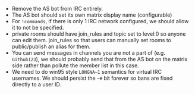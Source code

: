 - Remove the AS bot from IRC entirely.
- The AS bot should set its own matrix display name (configurable)
- For `!commands`, if there is only 1 IRC network configured, we should allow it
  to not be specified.
- private rooms should have join_rules and topic set to level:0 so anyone can
  edit them. join_rules so that users can manually set rooms to public/publish
  an alias for them.
- You can send messages in channels you are not a part of (e.g. `Github123`),
  we should probably send that from the AS bot on the matrix side rather than
  pollute the member list in this case.
- We need to do win95 style `LONGNA~1` semantics for virtual IRC usernames. We
  should persist the `~#` bit forever so bans are fixed directly to a user ID.
